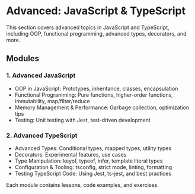 # Advanced: JavaScript & TypeScript

This section covers advanced topics in JavaScript and TypeScript, including OOP, functional programming, advanced types, decorators, and more.

## Modules

### 1. Advanced JavaScript
- OOP in JavaScript: Prototypes, inheritance, classes, encapsulation
- Functional Programming: Pure functions, higher-order functions, immutability, map/filter/reduce
- Memory Management & Performance: Garbage collection, optimization tips
- Testing: Unit testing with Jest, test-driven development

### 2. Advanced TypeScript
- Advanced Types: Conditional types, mapped types, utility types
- Decorators: Experimental features, use cases
- Type Manipulation: keyof, typeof, infer, template literal types
- Configuration & Tooling: tsconfig, strict mode, linting, formatting
- Testing TypeScript Code: Using Jest, ts-jest, and best practices

Each module contains lessons, code examples, and exercises.